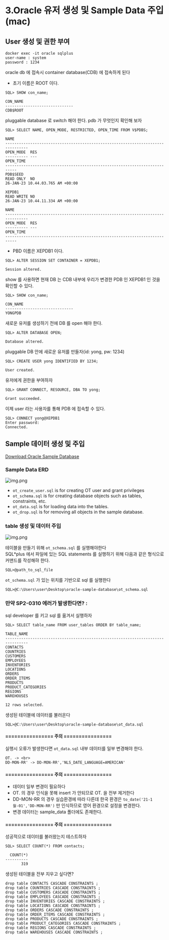 # 3.Oracle 유저 생성 및 Sample Data 주입(mac)

## User 생성 및 권한 부여
```
docker exec -it oracle sqlplus
user-name : system
password : 1234
```
oracle db 에 접속시 container database(CDB) 에 접속하게 된다
- 초기 이름은 ROOT 이다.
```oracle-sql
SQL> SHOW con_name;

CON_NAME
------------------------------
CDB$ROOT
```

pluggable database 로 switch 해야 한다. pdb 가 무엇인지 확인해 보자
```oracle-sql
SQL> SELECT NAME, OPEN_MODE, RESTRICTED, OPEN_TIME FROM V$PDBS;

NAME
--------------------------------------------------------------------------------
OPEN_MODE  RES
---------- ---
OPEN_TIME
---------------------------------------------------------------------------
PDB$SEED
READ ONLY  NO
26-JAN-23 10.44.03.765 AM +00:00

XEPDB1
READ WRITE NO
26-JAN-23 10.44.11.334 AM +00:00

NAME
--------------------------------------------------------------------------------
OPEN_MODE  RES
---------- ---
OPEN_TIME
---------------------------------------------------------------------------
```

- PBD 이름은 XEPDB1 이다.
```oracle-sql
SQL> ALTER SESSION SET CONTAINER = XEPDB1;

Session altered.
```
show 를 사용하면 현재 DB 는 CDB 내부에 우리가 변경한 PDB 인 XEPDB1 인 것을 확인할 수 있다.
```oracle-sql
SQL> SHOW con_name;

CON_NAME
------------------------------
YONGPDB
```
새로운 유저를 생성하기 전에 DB 를 open 해야 한다.
```oracle-sql
SQL> ALTER DATABASE OPEN;

Database altered.
```
pluggable DB 안에 새로운 유저를 만들자(id: yong, pw: 1234)
```oracle-sql
SQL> CREATE USER yong IDENTIFIED BY 1234;

User created.
```
유저에게 권한을 부여하자
```oracle-sql
SQL> GRANT CONNECT, RESOURCE, DBA TO yong;

Grant succeeded.
```
이제 user 라는 사용자를 통해 PDB 에 접속할 수 있다.
```oracle-sql
SQL> CONNECT yong@XEPDB1
Enter password:
Connected.
```

## Sample 데이터 생성 및 주입
[Download Oracle Sample Database](https://www.oracletutorial.com/wp-content/uploads/2019/01/oracle-sample-database.zip)

### Sample Data ERD
![img.png](../images_erd/erd.png)

- `ot_create_user.sql` is for creating OT user and grant privileges
- `ot_schema.sql` is for creating database objects such as tables, constraints, etc.
- `ot_data.sql` is for loading data into the tables.
- `ot_drop.sql` is for removing all objects in the sample database.

### table 생성 및 데이터 주입
![img.png](../images/sqldeveloper.png)

테이블을 만들기 위해 `ot_schema.sql` 를 실행해야한다<br>
SQL*plus 에서 파일에 있는 SQL statements 를 실행하기 위해 다음과 같은 형식으로 커맨드를 작성해햐 한다.
```oracle-sql
SQL>@path_to_sql_file
```

`ot_schema.sql` 가 있는 위치를 기반으로 sql 를 실행한다
```oracle-sql
SQL>@C:\Users\user\Desktop\oracle-sample-database\ot_schema.sql
```

### 만약 SP2-0310 에러가 발생한다면? :
sql developer 를 키고 sql 를 옮겨서 실행하자


```oracle-sql
SQL> SELECT table_name FROM user_tables ORDER BY table_name;

TABLE_NAME
--------------------------------------------------------------------------------
CONTACTS
COUNTRIES
CUSTOMERS
EMPLOYEES
INVENTORIES
LOCATIONS
ORDERS
ORDER_ITEMS
PRODUCTS
PRODUCT_CATEGORIES
REGIONS
WAREHOUSES

12 rows selected.
```

생성된 테이블에 데이터를 불러온다
```oracle-sql
SQL>@C:\Users\user\Desktop\oracle-sample-database\ot_data.sql
```

#### ================ 주의 ================
실행시 오류가 발생한다면 `ot_data.sql` 내부 데이터를 일부 변경해야 한다.
```
OT. -> <br>
DD-MON-RR' -> DD-MON-RR','NLS_DATE_LANGUAGE=AMERICAN'
```
#### ================ 주의 ================

- 데이터 일부 변경이 필요하다
- OT. 의 경우 인식을 못해 insert 가 안되므로 OT. 을 전부 제거한다
- DD-MON-RR 의 경우 실습환경에 따라 다른데 한국 환경은 `to_date('21-1월-01','DD-MON-RR')` 만 인식하므로 영어 환경으로 설정을 변경한다.
- 변경 데이터는 sample_data 폴더에도 존재한다.
#### ================ 주의 ================

성공적으로 데이터를 불러왔는지 테스트하자
```oracle-sql
SQL> SELECT COUNT(*) FROM contacts;

  COUNT(*)
----------
       319
```

생성된 테이블을 전부 지우고 싶다면?
```oracle-sql
drop table CONTACTS CASCADE CONSTRAINTS ;
drop table COUNTRIES CASCADE CONSTRAINTS ;
drop table CUSTOMERS CASCADE CONSTRAINTS ;
drop table EMPLOYEES CASCADE CONSTRAINTS ;
drop table INVENTORIES CASCADE CONSTRAINTS ;
drop table LOCATIONS CASCADE CONSTRAINTS ;
drop table ORDERS CASCADE CONSTRAINTS ;
drop table ORDER_ITEMS CASCADE CONSTRAINTS ;
drop table PRODUCTS CASCADE CONSTRAINTS ;
drop table PRODUCT_CATEGORIES CASCADE CONSTRAINTS ;
drop table REGIONS CASCADE CONSTRAINTS ;
drop table WAREHOUSES CASCADE CONSTRAINTS ;
```